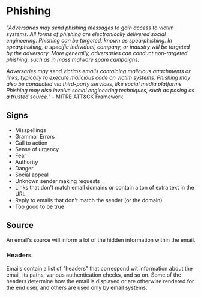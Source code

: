 # Phishing

*"Adversaries may send phishing messages to gain access to victim systems. All forms of phishing are electronically delivered social engineering. Phishing can be targeted, known as spearphishing. In spearphishing, a specific individual, company, or industry will be targeted by the adversary. More generally, adversaries can conduct non-targeted phishing, such as in mass malware spam campaigns.*

*Adversaries may send victims emails containing malicious attachments or links, typically to execute malicious code on victim systems. Phishing may also be conducted via third-party services, like social media platforms. Phishing may also involve social engineering techniques, such as posing as a trusted source."* - MITRE ATT&CK Framework

## Signs
- Misspellings
- Grammar Errors
- Call to action
- Sense of urgency
- Fear
- Authority
- Danger
- Social appeal
- Unknown sender making requests
- Links that don't match email domains or contain a ton of extra text in the URL
- Reply to emails that don't match the sender (or the domain)
- Too good to be true

## Source
An email's source will inform a lot of the hidden information within the email.
### Headers
Emails contain a list of "headers" that correspond wit information about the email, its paths, various authentication checks, and so on. Some of the headers determine how the email is displayed or are otherwise rendered for the end user, and others are used only by email systems. 